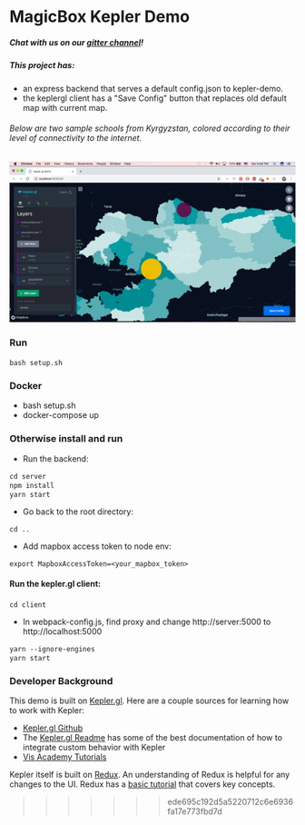 # MagicBox Kepler Demo

##### Chat with us on our [gitter channel](https://gitter.im/unicef-innovation-dev/Lobby)!


##### This project has:
- an express backend that serves a default config.json to kepler-demo.
- the keplergl client has a "Save Config" button that replaces old default map with current map.

###### Below are two sample schools from Kyrgyzstan, colored according to their level of connectivity to the internet.

![screenshot](screenshot.png)

### Run
`bash setup.sh`

### Docker

- bash setup.sh
- docker-compose up

### Otherwise install and run

- Run the backend:
```
cd server
npm install
yarn start
```
- Go back to the root directory:
```
cd ..
```
- Add mapbox access token to node env:
```
export MapboxAccessToken=<your_mapbox_token>
```
#### Run the kepler.gl client:

`cd client`
- In webpack-config.js, find proxy and change http://server:5000 to http://localhost:5000

```
yarn --ignore-engines
yarn start
````

### Developer Background

This demo is built on [Kepler.gl](http://kepler.gl/). Here are a couple sources for learning how to work with Kepler:

* [Kepler.gl Github](https://github.com/uber/kepler.gl)
* The [Kepler.gl Readme](https://github.com/uber/kepler.gl/blob/master/README.md) has some of the best documentation of how to integrate custom behavior with Kepler
* [Vis Academy Tutorials](http://vis.academy/#/kepler.gl/setup)

Kepler itself is built on [Redux](https://redux.js.org/). An understanding of Redux is helpful for any changes to the UI. Redux has a [basic tutorial](https://redux.js.org/basics) that covers key concepts.
>>>>>>> ede695c192d5a5220712c6e6936fa17e773fbd7d
